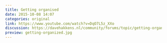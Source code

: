 ```yaml
---
title: Getting organised
date: 2015-10-08 14:07
categories: original
link: https://www.youtube.com/watch?v=DqO7L5z_XXo
discussion: https://davehakkens.nl/community/forums/topic/getting-organized/
preview: getting-organized.jpg
---
```

